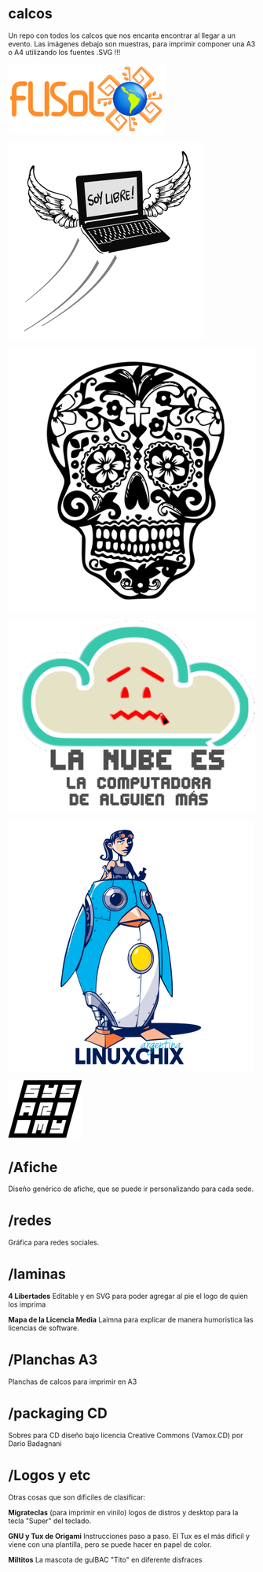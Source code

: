 # calcos
Un repo con todos los calcos que nos encanta encontrar al llegar a un evento.  Las imágenes debajo son muestras, para imprimir componer una A3 o A4 utilizando los fuentes .SVG !!!


![FLISOL-logo](https://raw.githubusercontent.com/FLISOL-Argentina/calcos/master/FLISOL-logo.png)

![Soy Libre](https://raw.githubusercontent.com/FLISOL-Argentina/calcos/master/soy-libre.png)

![Calavera](https://raw.githubusercontent.com/FLISOL-Argentina/calcos/master/calavera.png)

![La Nube](https://raw.githubusercontent.com/FLISOL-Argentina/calcos/master/la-nube.png)

![LinuxChixAR](https://raw.githubusercontent.com/FLISOL-Argentina/calcos/master/linuxchixarg_calco.png)

![SysArmy](https://raw.githubusercontent.com/FLISOL-Argentina/calcos/master/sysarmy.png)


# /Afiche

Diseño genérico de afiche, que se puede ir personalizando para cada sede.


# /redes

Gráfica para redes sociales.


# /laminas

**4 Libertades** Editable y en SVG para poder agregar al pie el logo de quien los imprima

**Mapa de la Licencia Media** Laímna para explicar de manera humoristica las licencias de software.


# /Planchas A3

Planchas de calcos para imprimir en A3


# /packaging CD

Sobres para CD diseño bajo licencia Creative Commons (Vamox.CD) por Darío Badagnani


# /Logos y etc
Otras cosas que son dificiles de clasificar:

**Migrateclas**
(para imprimir en vinilo) logos de distros y desktop para la tecla "Super" del teclado.

**GNU y Tux de Origami**
Instrucciones paso a paso. El Tux es el más dificil y viene con una plantilla, pero se puede hacer en papel de color.

**Miltitos**
La mascota de gulBAC "Tito" en diferente disfraces
